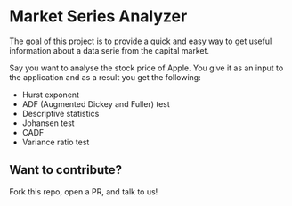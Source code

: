 # Market Series Analyzer

The goal of this project is to provide a quick and easy way to get useful information about a data serie from the capital market.

Say you want to analyse the stock price of Apple. You give it as an input to the application and as a result you get the following:

- Hurst exponent
- ADF (Augmented Dickey and Fuller) test
- Descriptive statistics
- Johansen test
- CADF
- Variance ratio test

## Want to contribute?

Fork this repo, open a PR, and talk to us!

